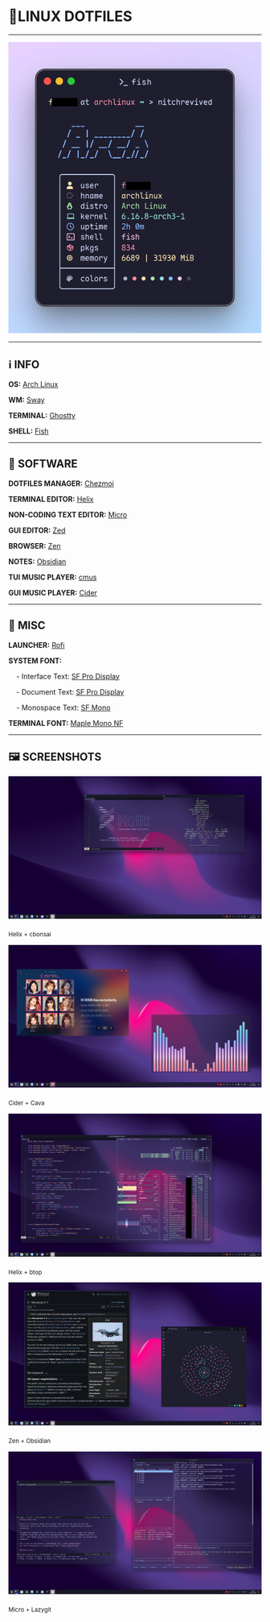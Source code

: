 # 🐧LINUX DOTFILES

---

![banner](/fish-obfuscated.png)

---

## ℹ️ INFO

**OS:** [Arch Linux](https://archlinux.org/)

**WM:** [Sway](https://swaywm.org/)

**TERMINAL:** [Ghostty](https://ghostty.org/)

**SHELL:** [Fish](https://fishshell.com/)

---

## 💾 SOFTWARE

**DOTFILES MANAGER:** [Chezmoi](https://www.chezmoi.io/)

**TERMINAL EDITOR:** [Helix](https://helix-editor.com/)

**NON-CODING TEXT EDITOR:** [Micro](micro-editor.github.io)

**GUI EDITOR:** [Zed](https://zed.dev/)

**BROWSER:** [Zen](https://zen-browser.app/)

**NOTES:** [Obsidian](https://obsidian.md/)

**TUI MUSIC PLAYER:** [cmus](https://cmus.github.io/)

**GUI MUSIC PLAYER:** [Cider](https://cider.sh/)

---

## 🔣 MISC

**LAUNCHER:** [Rofi](https://github.com/davatorium/rofi)

**SYSTEM FONT:** 

    - Interface Text: [SF Pro Display](https://developer.apple.com/fonts/)

    - Document Text: [SF Pro Display](https://developer.apple.com/fonts/)

    - Monospace Text: [SF Mono](https://developer.apple.com/fonts/)

**TERMINAL FONT:** [Maple Mono NF](https://github.com/subframe7536/Maple-font)

---

## 🖼️ SCREENSHOTS

![helix + cbonsai](screencaps/1.png)

<sub>Helix + cbonsai</sub>

![cider + cava](screencaps/2.png)

<sub>Cider + Cava</sub>

![helix + btop](screencaps/3.png)

<sub>Helix + btop</sub>

![zen + obsidian](screencaps/4.png)

<sub>Zen + Obsidian</sub>

![micro + lazygit](screencaps/5.png)

<sub>Micro + Lazygit</sub>


